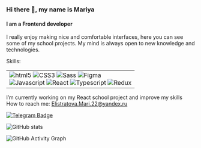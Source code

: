 ### Hi there 👋, my name is Mariya
#### I am a Frontend developer
I really enjoy making nice and comfortable interfaces, here you can see some of my school projects. My mind is always open to new knowledge and technologies.

Skills: 
<table>
    <td>
        <img alt="html5" src="https://img.shields.io/badge/-HTML5-E34F26?style=for-the-badge&logo=html5&logoColor=white"/>
        <img alt="CSS3" src="https://img.shields.io/badge/-css3-2088FF?style=for-the-badge&logo=css3&logoColor=white"/>
        <img alt="Sass" src="https://img.shields.io/badge/SASS-hotpink.svg?style=for-the-badge&logo=SASS&logoColor=white"/>
        <img alt="Figma" src="https://img.shields.io/badge/figma-%23F24E1E.svg?style=for-the-badge&logo=figma&logoColor=white"/>        
        <br>
        <img alt="Javascript" src="https://img.shields.io/badge/javascript-%23323330.svg?style=for-the-badge&logo=javascript&logoColor=%23F7DF1E"/>
        <img alt="React" src="https://img.shields.io/badge/react-%2320232a.svg?style=for-the-badge&logo=react&logoColor=%2361DAFB"/>
        <img alt="Typescript" src="https://img.shields.io/badge/typescript-%23007ACC.svg?style=for-the-badge&logo=typescript&logoColor=white"/>
        <img alt="Redux" src="https://img.shields.io/badge/redux-%23593d88.svg?style=for-the-badge&logo=redux&logoColor=white"/>        
    </td>
   </table>

I’m currently working on my React school project and improve my skills
<br>
How to reach me: Elistratova.Mari.22@yandex.ru

  <a href="https://t.me/Elis2508">
    <img src="https://img.shields.io/badge/-telegram-0088cc?style=for-the-badge&logo=telegram&logoColor=white" alt="Telegram Badge">
  </a>
  
![GitHub stats](https://github-readme-stats.vercel.app/api?username=elistratovamaria&show_icons=true&theme=react)  

![GitHub Activity Graph](https://activity-graph.herokuapp.com/graph?username=elistratovamaria&theme=react)  

